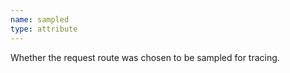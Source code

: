 ```yaml
---
name: sampled
type: attribute
---
```


Whether the request route was chosen to be sampled for tracing.